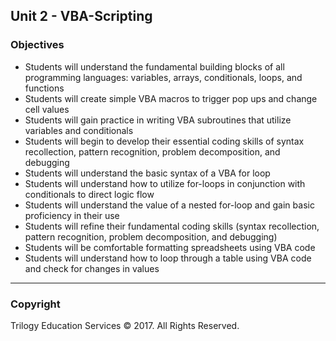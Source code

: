 ## Unit 2 - VBA-Scripting



### Objectives

* Students will understand the fundamental building blocks of all programming languages: variables, arrays, conditionals, loops, and functions
* Students will create simple VBA macros to trigger pop ups and change cell values
* Students will gain practice in writing VBA subroutines that utilize variables and conditionals
* Students will begin to develop their essential coding skills of syntax recollection, pattern recognition, problem decomposition, and debugging
* Students will understand the basic syntax of a VBA for loop
* Students will understand how to utilize for-loops in conjunction with conditionals to direct logic flow
* Students will understand the value of a nested for-loop and gain basic proficiency in their use
* Students will refine their fundamental coding skills (syntax recollection, pattern recognition, problem decomposition, and debugging)
* Students will be comfortable formatting spreadsheets using VBA code
* Students will understand how to loop through a table using VBA code and check for changes in values


- - -

### Copyright

Trilogy Education Services © 2017. All Rights Reserved.
